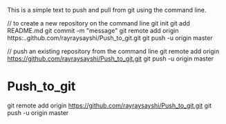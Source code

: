 This is a simple text to push and pull from git using the command line.

// to create a new repository on the command line
git init
git add README.md
git commit -m "message" 
git remote add origin https:..github.com/rayraysayshi/Push_to_git.git
git push -u origin master

// push an existing repository from the command line
git remote add origin https://github.com/rayraysayshi/Push_to_git.git
git push -u origin master 




# Push_to_git
git remote add origin https://github.com/rayraysayshi/Push_to_git.git
git push -u origin master


